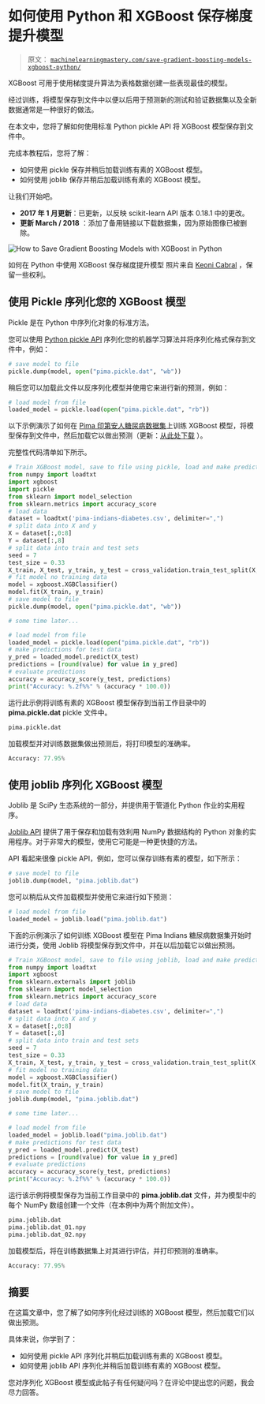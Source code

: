 # 如何使用 Python 和 XGBoost 保存梯度提升模型

> 原文： [`machinelearningmastery.com/save-gradient-boosting-models-xgboost-python/`](https://machinelearningmastery.com/save-gradient-boosting-models-xgboost-python/)

XGBoost 可用于使用梯度提升算法为表格数据创建一些表现最佳的模型。

经过训练，将模型保存到文件中以便以后用于预测新的测试和验证数据集以及全新数据通常是一种很好的做法。

在本文中，您将了解如何使用标准 Python pickle API 将 XGBoost 模型保存到文件中。

完成本教程后，您将了解：

*   如何使用 pickle 保存并稍后加载训练有素的 XGBoost 模型。
*   如何使用 joblib 保存并稍后加载训练有素的 XGBoost 模型。

让我们开始吧。

*   **2017 年 1 月更新**：已更新，以反映 scikit-learn API 版本 0.18.1 中的更改​​。
*   **更新 March / 2018** ：添加了备用链接以下载数据集，因为原始图像已被删除。

![How to Save Gradient Boosting Models with XGBoost in Python](img/5a3953dc573c491c8f0f4131ffbd4ec7.jpg)

如何在 Python 中使用 XGBoost 保存梯度提升模型
照片来自 [Keoni Cabral](https://www.flickr.com/photos/keoni101/5334841889/) ，保留一些权利。

## 使用 Pickle 序列化您的 XGBoost 模型

Pickle 是在 Python 中序列化对象的标准方法。

您可以使用 [Python pickle API](https://docs.python.org/2/library/pickle.html) 序列化您的机器学习算法并将序列化格式保存到文件中，例如：

```py
# save model to file
pickle.dump(model, open("pima.pickle.dat", "wb"))
```

稍后您可以加载此文件以反序列化模型并使用它来进行新的预测，例如：

```py
# load model from file
loaded_model = pickle.load(open("pima.pickle.dat", "rb"))
```

以下示例演示了如何在 [Pima 印第安人糖尿病数据集](https://archive.ics.uci.edu/ml/datasets/Pima+Indians+Diabetes)上训练 XGBoost 模型，将模型保存到文件中，然后加载它以做出预测（更新：[从此处下载](https://raw.githubusercontent.com/jbrownlee/Datasets/master/pima-indians-diabetes.data.csv) ）。

完整性代码清单如下所示。

```py
# Train XGBoost model, save to file using pickle, load and make predictions
from numpy import loadtxt
import xgboost
import pickle
from sklearn import model_selection
from sklearn.metrics import accuracy_score
# load data
dataset = loadtxt('pima-indians-diabetes.csv', delimiter=",")
# split data into X and y
X = dataset[:,0:8]
Y = dataset[:,8]
# split data into train and test sets
seed = 7
test_size = 0.33
X_train, X_test, y_train, y_test = cross_validation.train_test_split(X, Y, test_size=test_size, random_state=seed)
# fit model no training data
model = xgboost.XGBClassifier()
model.fit(X_train, y_train)
# save model to file
pickle.dump(model, open("pima.pickle.dat", "wb"))

# some time later...

# load model from file
loaded_model = pickle.load(open("pima.pickle.dat", "rb"))
# make predictions for test data
y_pred = loaded_model.predict(X_test)
predictions = [round(value) for value in y_pred]
# evaluate predictions
accuracy = accuracy_score(y_test, predictions)
print("Accuracy: %.2f%%" % (accuracy * 100.0))
```

运行此示例将训练有素的 XGBoost 模型保存到当前工作目录中的 **pima.pickle.dat** pickle 文件中。

```py
pima.pickle.dat
```

加载模型并对训练数据集做出预测后，将打印模型的准确率。

```py
Accuracy: 77.95%
```

## 使用 joblib 序列化 XGBoost 模型

Joblib 是 SciPy 生态系统的一部分，并提供用于管道化 Python 作业的实用程序。

[Joblib API](https://pypi.python.org/pypi/joblib) 提供了用于保存和加载有效利用 NumPy 数据结构的 Python 对象的实用程序。对于非常大的模型，使用它可能是一种更快捷的方法。

API 看起来很像 pickle API，例如，您可以保存训练有素的模型，如下所示：

```py
# save model to file
joblib.dump(model, "pima.joblib.dat")
```

您可以稍后从文件加载模型并使用它来进行如下预测：

```py
# load model from file
loaded_model = joblib.load("pima.joblib.dat")
```

下面的示例演示了如何训练 XGBoost 模型在 Pima Indians 糖尿病数据集开始时进行分类，使用 Joblib 将模型保存到文件中，并在以后加载它以做出预测。

```py
# Train XGBoost model, save to file using joblib, load and make predictions
from numpy import loadtxt
import xgboost
from sklearn.externals import joblib
from sklearn import model_selection
from sklearn.metrics import accuracy_score
# load data
dataset = loadtxt('pima-indians-diabetes.csv', delimiter=",")
# split data into X and y
X = dataset[:,0:8]
Y = dataset[:,8]
# split data into train and test sets
seed = 7
test_size = 0.33
X_train, X_test, y_train, y_test = cross_validation.train_test_split(X, Y, test_size=test_size, random_state=seed)
# fit model no training data
model = xgboost.XGBClassifier()
model.fit(X_train, y_train)
# save model to file
joblib.dump(model, "pima.joblib.dat")

# some time later...

# load model from file
loaded_model = joblib.load("pima.joblib.dat")
# make predictions for test data
y_pred = loaded_model.predict(X_test)
predictions = [round(value) for value in y_pred]
# evaluate predictions
accuracy = accuracy_score(y_test, predictions)
print("Accuracy: %.2f%%" % (accuracy * 100.0))
```

运行该示例将模型保存为当前工作目录中的 **pima.joblib.dat** 文件，并为模型中的每个 NumPy 数组创建一个文件（在本例中为两个附加文件）。

```py
pima.joblib.dat
pima.joblib.dat_01.npy
pima.joblib.dat_02.npy
```

加载模型后，将在训练数据集上对其进行评估，并打印预测的准确率。

```py
Accuracy: 77.95%
```

## 摘要

在这篇文章中，您了解了如何序列化经过训练的 XGBoost 模型，然后加载它们以做出预测。

具体来说，你学到了：

*   如何使用 pickle API 序列化并稍后加载训练有素的 XGBoost 模型。
*   如何使用 joblib API 序列化并稍后加载训练有素的 XGBoost 模型。

您对序列化 XGBoost 模型或此帖子有任何疑问吗？在评论中提出您的问题，我会尽力回答。
